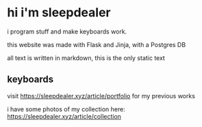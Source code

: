 # hi i'm sleepdealer

i program stuff and make keyboards work.

this website was made with Flask and Jinja, with a Postgres DB

all text is written in markdown, this is the only static text

## keyboards

visit <https://sleepdealer.xyz/article/portfolio> for my previous works

i have some photos of my collection here: <https://sleepdealer.xyz/article/collection>